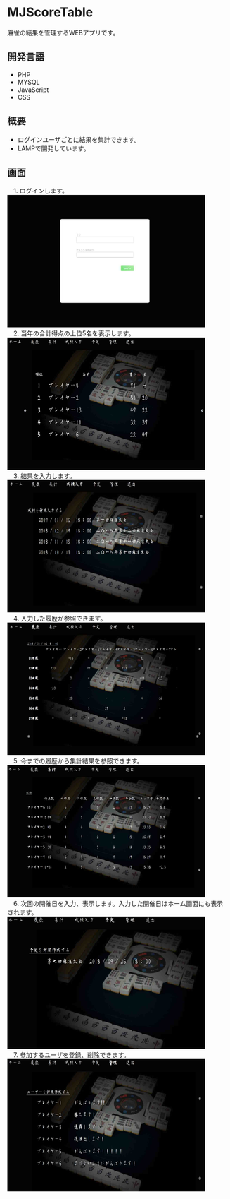 # MJScoreTable
麻雀の結果を管理するWEBアプリです。

## 開発言語
 - PHP  
 - MYSQL  
 - JavaScript  
 - CSS  

## 概要
 - ログインユーザごとに結果を集計できます。 
 - LAMPで開発しています。  

## 画面
　1. ログインします。  
<img src="https://github.com/ice-soi/MJScoreTable/blob/picture/login.jpg" alt="login" title="login" width="450" height="300">  
　2. 当年の合計得点の上位5名を表示します。  
<img src="https://github.com/ice-soi/MJScoreTable/blob/picture/home.jpg" alt="home" title="home" width="450" height="300">  
　3. 結果を入力します。  
<img src="https://github.com/ice-soi/MJScoreTable/blob/picture/input.jpg" alt="input" title="input" width="450" height="300">  
　4. 入力した履歴が参照できます。  
<img src="https://github.com/ice-soi/MJScoreTable/blob/picture/history.jpg" alt="history" title="history" width="450" height="300">  
　5. 今までの履歴から集計結果を参照できます。  
<img src="https://github.com/ice-soi/MJScoreTable/blob/picture/aggre.jpg" alt="aggre" title="aggre" width="450" height="300">  
　6. 次回の開催日を入力、表示します。入力した開催日はホーム画面にも表示されます。  
<img src="https://github.com/ice-soi/MJScoreTable/blob/picture/sch.jpg" alt="sch" title="sch" width="450" height="300">  
　7. 参加するユーザを登録、削除できます。  
<img src="https://github.com/ice-soi/MJScoreTable/blob/picture/manege.jpg" alt="manege" title="manege" width="450" height="300">  


